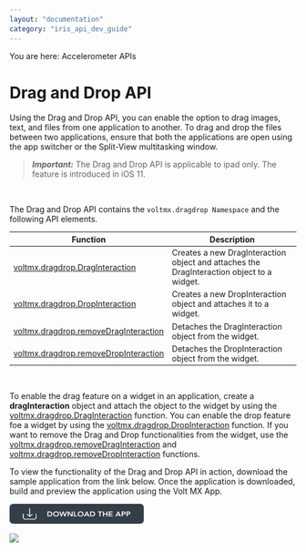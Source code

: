```yaml
---
layout: "documentation"
category: "iris_api_dev_guide"
---
```

                             

You are here: Accelerometer APIs

Drag and Drop API
=================

Using the Drag and Drop API, you can enable the option to drag images, text, and files from one application to another. To drag and drop the files between two applications, ensure that both the applications are open using the app switcher or the Split-View multitasking window.

> **_Important:_** The Drag and Drop API is applicable to ipad only. The feature is introduced in iOS 11.

 

The Drag and Drop API contains the `voltmx.dragdrop Namespace` and the following API elements.

| Function | Description |
| --- | --- |
| [voltmx.dragdrop.DragInteraction](voltmx.dragdrop_functions.html#voltmx.dragdrop.DragInteraction) | Creates a new DragInteraction object and attaches the DragInteraction object to a widget. |
| [voltmx.dragdrop.DropInteraction](voltmx.dragdrop_functions.html#voltmx.dragdrop.DropInteraction) | Creates a new DropInteraction object and attaches it to a widget. |
| [voltmx.dragdrop.removeDragInteraction](voltmx.dragdrop_functions.html#voltmx.dragdrop.removeDragInteraction) | Detaches the DragInteraction object from the widget. |
| [voltmx.dragdrop.removeDropInteraction](voltmx.dragdrop_functions.html#voltmx.dragdrop.removeDropInteraction) | Detaches the DropInteraction object from the widget. |

 

To enable the drag feature on a widget in an application, create a **dragInteraction** object and attach the object to the widget by using the [voltmx.dragdrop.DragInteraction](voltmx.dragdrop_functions.html#voltmx.dragdrop.DragInteraction) function. You can enable the drop feature foe a widget by using the [voltmx.dragdrop.DropInteraction](voltmx.dragdrop_functions.html#voltmx.dragdrop.DropInteraction) function. If you want to remove the Drag and Drop functionalities from the widget, use the [voltmx.dragdrop.removeDragInteraction](voltmx.dragdrop_functions.html#voltmx.dragdrop.removeDragInteraction) and [voltmx.dragdrop.removeDropInteraction](voltmx.dragdrop_functions.html#voltmx.dragdrop.removeDropInteraction) functions.

To view the functionality of the Drag and Drop API in action, download the sample application from the link below. Once the application is downloaded, build and preview the application using the Volt MX App.  

[![](resources/images/download_button_08__002__236x35.png)](https://github.com/KonyDocs/Sampleapps/tree/master/DragandDropAPI)

![](resources/prettify/onload.png)
